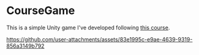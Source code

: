 # CourseGame

This is a simple Unity game I've developed following [this course](https://youtu.be/gB1F9G0JXOo?si=vqIBFftYdeZNZ5kl).

https://github.com/user-attachments/assets/83e1995c-e9ae-4639-9319-856a3149b792
